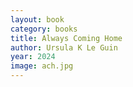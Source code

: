```yaml
---
layout: book
category: books
title: Always Coming Home
author: Ursula K Le Guin
year: 2024
image: ach.jpg
---
```

